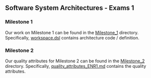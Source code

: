 ## Software System Architectures - Exams 1

### Milestone 1

Our work on Milestone 1 can be found in the [Milestone_1](Milestone_1) directory. Specifically, [workspace.dsl](Milestone_1/workspace.dsl) contains architecture code / definition.

### Milestone 2

Our quality attributes for Milestone 2 can be found in the [Milestone_2](Milestone_2) directory. Specifically, [quality_attributes_ENR1.md](Milestone_2/quality_attributes_ENR1.md) contains the quality attributes.
